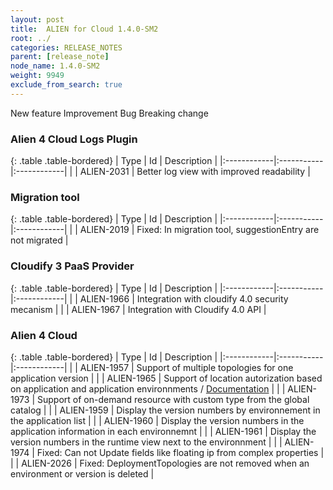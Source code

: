 ```yaml
---
layout: post
title:  ALIEN for Cloud 1.4.0-SM2
root: ../
categories: RELEASE_NOTES
parent: [release_note]
node_name: 1.4.0-SM2
weight: 9949
exclude_from_search: true
---
```





<i class="fa fa-plus text-success"></i> New feature <i class="fa fa-level-up text-primary"></i> Improvement  <i class="fa fa-bug text-danger"></i> Bug <i class="fa fa-exclamation-triangle text-warning"></i> Breaking change


### Alien 4 Cloud Logs Plugin



  {: .table .table-bordered}
  | Type        | Id         | Description |
  |:------------|:-----------|:------------|
      |  <i class="fa fa-level-up text-primary"></i> | ALIEN-2031 | Better log view with improved readability  |
    


### Migration tool



  {: .table .table-bordered}
  | Type        | Id         | Description |
  |:------------|:-----------|:------------|
        |  <i class="fa fa-bug text-danger"></i> | ALIEN-2019 | Fixed: In migration tool, suggestionEntry are not migrated  |
  


### Cloudify 3 PaaS Provider



  {: .table .table-bordered}
  | Type        | Id         | Description |
  |:------------|:-----------|:------------|
    |  <i class="fa fa-plus text-success"></i> | ALIEN-1966 | Integration with cloudify 4.0 security mecanism  |
    |  <i class="fa fa-plus text-success"></i> | ALIEN-1967 | Integration with Cloudify 4.0 API  |
      


### Alien 4 Cloud



  {: .table .table-bordered}
  | Type        | Id         | Description |
  |:------------|:-----------|:------------|
    |  <i class="fa fa-plus text-success"></i> | ALIEN-1957 | Support of multiple topologies for one application version  |
    |  <i class="fa fa-plus text-success"></i> | ALIEN-1965 | Support of location autorization based on application and application environnments / [Documentation](#/documentation/1.4.0/user_guide/location_autorization.html)  |
    |  <i class="fa fa-plus text-success"></i> | ALIEN-1973 | Support of on-demand resource with custom type from the global catalog  |
      |  <i class="fa fa-level-up text-primary"></i> | ALIEN-1959 | Display the version numbers by environnement in the application list  |
    |  <i class="fa fa-level-up text-primary"></i> | ALIEN-1960 | Display the version numbers in the application information in each environnemnt  |
    |  <i class="fa fa-level-up text-primary"></i> | ALIEN-1961 | Display the version numbers in the runtime view next to the environnment  |
      |  <i class="fa fa-bug text-danger"></i> | ALIEN-1974 | Fixed: Can not Update fields like floating ip from complex properties  |
    |  <i class="fa fa-bug text-danger"></i> | ALIEN-2026 | Fixed: DeploymentTopologies are not removed when an environment or version is deleted  |
  

